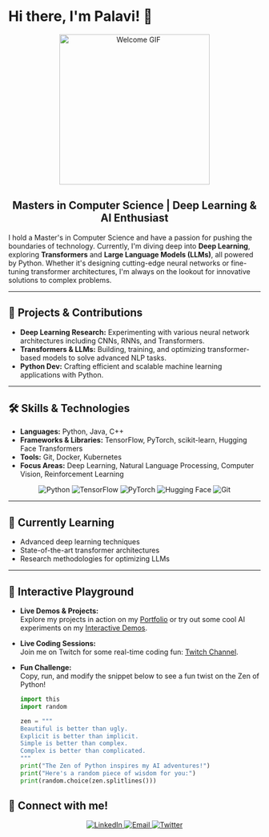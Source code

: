 # Hi there, I'm Palavi! 👋

<div align="center">
  <img src="https://media.giphy.com/media/26BRuo6sLetdllPAQ/giphy.gif" width="300" alt="Welcome GIF" />
  <h2>Masters in Computer Science | Deep Learning & AI Enthusiast</h2>
</div>

I hold a Master's in Computer Science and have a passion for pushing the boundaries of technology. Currently, I'm diving deep into **Deep Learning**, exploring **Transformers** and **Large Language Models (LLMs)**, all powered by Python. Whether it's designing cutting-edge neural networks or fine-tuning transformer architectures, I'm always on the lookout for innovative solutions to complex problems.

---

## 🚀 Projects & Contributions

- **Deep Learning Research:** Experimenting with various neural network architectures including CNNs, RNNs, and Transformers.
- **Transformers & LLMs:** Building, training, and optimizing transformer-based models to solve advanced NLP tasks.
- **Python Dev:** Crafting efficient and scalable machine learning applications with Python.

---

## 🛠️ Skills & Technologies

- **Languages:** Python, Java, C++
- **Frameworks & Libraries:** TensorFlow, PyTorch, scikit-learn, Hugging Face Transformers
- **Tools:** Git, Docker, Kubernetes
- **Focus Areas:** Deep Learning, Natural Language Processing, Computer Vision, Reinforcement Learning

<div align="center">
  <img src="https://img.shields.io/badge/Python-3776AB?style=for-the-badge&logo=python&logoColor=white" alt="Python" />
  <img src="https://img.shields.io/badge/TensorFlow-FF6F00?style=for-the-badge&logo=tensorflow&logoColor=white" alt="TensorFlow" />
  <img src="https://img.shields.io/badge/PyTorch-EE4C2C?style=for-the-badge&logo=pytorch&logoColor=white" alt="PyTorch" />
  <img src="https://img.shields.io/badge/HuggingFace-2E2E2E?style=for-the-badge&logo=huggingface&logoColor=white" alt="Hugging Face" />
  <img src="https://img.shields.io/badge/Git-F05032?style=for-the-badge&logo=git&logoColor=white" alt="Git" />
</div>

---

## 🌱 Currently Learning

- Advanced deep learning techniques
- State-of-the-art transformer architectures
- Research methodologies for optimizing LLMs

---

## 🎉 Interactive Playground

- **Live Demos & Projects:**  
  Explore my projects in action on my [Portfolio](https://yourportfolio.com) or try out some cool AI experiments on my [Interactive Demos](https://yourdemo.com).

- **Live Coding Sessions:**  
  Join me on Twitch for some real-time coding fun: [Twitch Channel](https://twitch.tv/yourchannel).

- **Fun Challenge:**  
  Copy, run, and modify the snippet below to see a fun twist on the Zen of Python!

  ```python
  import this
  import random

  zen = """
  Beautiful is better than ugly.
  Explicit is better than implicit.
  Simple is better than complex.
  Complex is better than complicated.
  """
  print("The Zen of Python inspires my AI adventures!")
  print("Here's a random piece of wisdom for you:")
  print(random.choice(zen.splitlines()))

## 🎉 Connect with me!

<div align="center">
  <a href="https://www.linkedin.com/in/palavirajgude/">
    <img src="https://img.shields.io/badge/LinkedIn-0A66C2?style=for-the-badge&logo=linkedin&logoColor=white" alt="LinkedIn" />
  </a>
  <a href="mailto:46palavi10@mail.fresnostate.edu">
    <img src="https://img.shields.io/badge/Email-D14836?style=for-the-badge&logo=gmail&logoColor=white" alt="Email" />
  </a>
  <a href="https://twitter.com/yourusername">
    <img src="https://img.shields.io/badge/Twitter-1DA1F2?style=for-the-badge&logo=twitter&logoColor=white" alt="Twitter" />
  </a>
</div>


